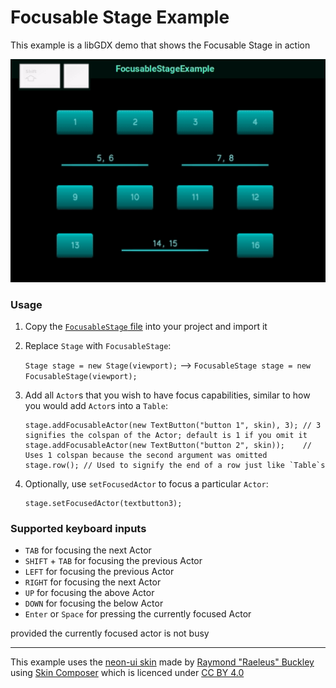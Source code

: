 # Focusable Stage Example #

This example is a libGDX demo that shows the Focusable Stage in action

<img src="media/FocusableStageExample.gif" alt="GIF showing the Focusable Stage in action">

### Usage ###

 1. Copy the [`FocusableStage` file](https://github.com/Spikatrix/Focusable-Stage-Example/blob/master/core/src/com/example/focusablestage/FocusableStage.java) into your project and import it
 2. Replace `Stage` with `FocusableStage`:
 
     `Stage stage = new Stage(viewport);` --> `FocusableStage stage = new FocusableStage(viewport);`
 3. Add all `Actor`s that you wish to have focus capabilities, similar to how you would add `Actor`s into a `Table`:
 
        stage.addFocusableActor(new TextButton("button 1", skin), 3); // 3 signifies the colspan of the Actor; default is 1 if you omit it
        stage.addFocusableActor(new TextButton("button 2", skin));    // Uses 1 colspan because the second argument was omitted
        stage.row(); // Used to signify the end of a row just like `Table`s
        
 4. Optionally, use `setFocusedActor` to focus a particular `Actor`:
  
        stage.setFocusedActor(textbutton3);
        
 ### Supported keyboard inputs ###
 
  - `TAB`               for focusing the next Actor
  - `SHIFT` + `TAB`     for focusing the previous Actor
  - `LEFT`              for focusing the previous Actor
  - `RIGHT`             for focusing the next Actor
  - `UP`                for focusing the above Actor
  - `DOWN`              for focusing the below Actor
  - `Enter` or `Space`  for pressing the currently focused Actor
  
provided the currently focused actor is not busy
  
<hr>

This example uses the [neon-ui skin](https://ray3k.wordpress.com/neon-ui-skin-for-libgdx/) made by [Raymond "Raeleus" Buckley](https://github.com/raeleus) using [Skin Composer](https://github.com/raeleus/skin-composer) which is licenced under [CC BY 4.0](https://creativecommons.org/licenses/by/4.0/)
